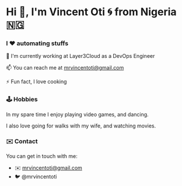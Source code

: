 # Hi 👋, I'm Vincent Oti 🌀 from Nigeria 🇳🇬
### I :hearts: automating stuffs
:office: I'm currently working at Layer3Cloud as a DevOps Engineer

:mailbox: You can reach me at mrvincentoti@gmail.com

:zap: Fun fact, I love cooking


### :joystick: Hobbies

In my spare time I enjoy playing video games, and dancing.

I also love going for walks with my wife, and watching movies.

### :envelope: Contact

You can get in touch with me:

- :envelope: mrvincentoti@gmail.com
- :bird: @mrvincentoti
